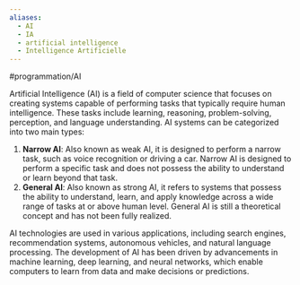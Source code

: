 ```yaml
---
aliases:
  - AI
  - IA
  - artificial intelligence
  - Intelligence Artificielle
---
```

#programmation/AI 

Artificial Intelligence (AI) is a field of computer science that focuses on creating systems capable of performing tasks that typically require human intelligence. These tasks include learning, reasoning, problem-solving, perception, and language understanding. AI systems can be categorized into two main types:

1. **Narrow AI**: Also known as weak AI, it is designed to perform a narrow task, such as voice recognition or driving a car. Narrow AI is designed to perform a specific task and does not possess the ability to understand or learn beyond that task.
2. **General AI**: Also known as strong AI, it refers to systems that possess the ability to understand, learn, and apply knowledge across a wide range of tasks at or above human level. General AI is still a theoretical concept and has not been fully realized.

AI technologies are used in various applications, including search engines, recommendation systems, autonomous vehicles, and natural language processing. The development of AI has been driven by advancements in machine learning, deep learning, and neural networks, which enable computers to learn from data and make decisions or predictions.
